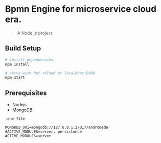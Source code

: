 # Bpmn Engine for microservice cloud era.

> A Node.js project

## Build Setup

``` bash
# install dependencies
npm install

# serve with hot reload at localhost:8080
npm start
```
## Prerequisites
- Nodejs
- MongoDB

`.env file`
``` properties
MONGODB_URI=mongodb://127.0.0.1:27017/andromeda
#ACTIVE_MODULES=server, persistence
ACTIVE_MODULES=server

```